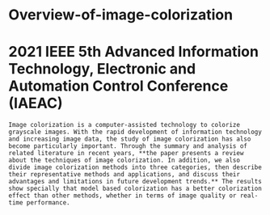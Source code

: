 # Overview-of-image-colorization
# 2021 IEEE 5th Advanced Information Technology, Electronic and Automation Control Conference (IAEAC)
    
    Image colorization is a computer-assisted technology to colorize grayscale images. With the rapid development of information technology and increasing image data, the study of image colorization has also become particularly important. Through the summary and analysis of related literature in recent years, **the paper presents a review about the techniques of image colorization. In addition, we also divide image colorization methods into three categories, then describe their representative methods and applications, and discuss their advantages and limitations in future development trends.** The results show specially that model based colorization has a better colorization effect than other methods, whether in terms of image quality or real-time performance.
